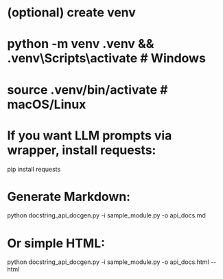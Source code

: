 # (optional) create venv
# python -m venv .venv && .venv\Scripts\activate   # Windows
# source .venv/bin/activate                         # macOS/Linux

# If you want LLM prompts via wrapper, install requests:
pip install requests

# Generate Markdown:
python docstring_api_docgen.py -i sample_module.py -o api_docs.md

# Or simple HTML:
python docstring_api_docgen.py -i sample_module.py -o api_docs.html --html